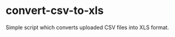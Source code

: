 convert-csv-to-xls
==================

Simple script which converts uploaded CSV files into XLS format.
